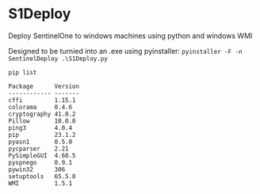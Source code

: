 # S1Deploy
Deploy SentinelOne to windows machines using python and windows WMI 

Designed to be turnied into an .exe using pyinstaller: `pyinstaller -F -n SentinelDeploy .\S1Deploy.py`

`pip list`
```
Package      Version
------------ -------
cffi         1.15.1 
colorama     0.4.6  
cryptography 41.0.2 
Pillow       10.0.0 
ping3        4.0.4  
pip          23.1.2 
pyasn1       0.5.0  
pycparser    2.21   
PySimpleGUI  4.60.5 
pyspnego     0.9.1  
pywin32      306    
setuptools   65.5.0 
WMI          1.5.1
```
